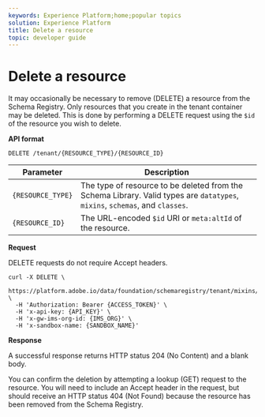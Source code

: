 ```yaml
---
keywords: Experience Platform;home;popular topics
solution: Experience Platform
title: Delete a resource
topic: developer guide
---
```


# Delete a resource

It may occasionally be necessary to remove (DELETE) a resource from the Schema Registry. Only resources that you create in the tenant container may be deleted. This is done by performing a DELETE request using the `$id` of the resource you wish to delete.

**API format**

```http
DELETE /tenant/{RESOURCE_TYPE}/{RESOURCE_ID} 
```

| Parameter | Description |
| --- | --- |
| `{RESOURCE_TYPE}` | The type of resource to be deleted from the Schema Library. Valid types are `datatypes`, `mixins`, `schemas`, and `classes`. |
| `{RESOURCE_ID}` | The URL-encoded `$id` URI or `meta:altId` of the resource. |

**Request**

DELETE requests do not require Accept headers.

```SHELL
curl -X DELETE \
  https://platform.adobe.io/data/foundation/schemaregistry/tenant/mixins/https%3A%2F%2Fns.adobe.com%2F{TENANT_ID}%2Fmixins%2F4fbd5368aa67f0e74d5838f67694c867 \
  -H 'Authorization: Bearer {ACCESS_TOKEN}' \
  -H 'x-api-key: {API_KEY}' \
  -H 'x-gw-ims-org-id: {IMS_ORG}' \
  -H 'x-sandbox-name: {SANDBOX_NAME}'
```

**Response**

A successful response returns HTTP status 204 (No Content) and a blank body. 

You can confirm the deletion by attempting a lookup (GET) request to the resource. You will need to include an Accept header in the request, but should receive an HTTP status 404 (Not Found) because the resource has been removed from the Schema Registry.